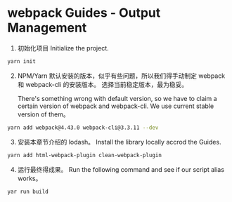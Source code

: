 # webpack Guides - Output Management

1. 初始化项目 
   Initialize the project.

```bash
yarn init
```

2. NPM/Yarn 默认安装的版本，似乎有些问题，所以我们得手动制定 webpack 和 webpack-cli 的安装版本。
   选择当前稳定版本，最为稳妥。

   There's something wrong with default version, so we have to claim a certain version of webpack and webpack-cli.
   We use current stable version of them。

```bash
yarn add webpack@4.43.0 webpack-cli@3.3.11 --dev
```

3. 安装本章节介绍的 lodash。
   Install the library locally accrod the Guides.

```bash
yarn add html-webpack-plugin clean-webpack-plugin
```

4. 运行最终得成果。
   Run the following command and see if our script alias works。

```
yar run build
```

